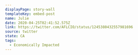 ```yaml
---
displayPage: story-wall
templateKey: embed-post
name: Julie
date: 2020-04-25T02:41:52.575Z
link: https://twitter.com/AFLCIO/status/1245380432557981696
source: twitter
state: CA
tags:
  - Economically Impacted
---
```


